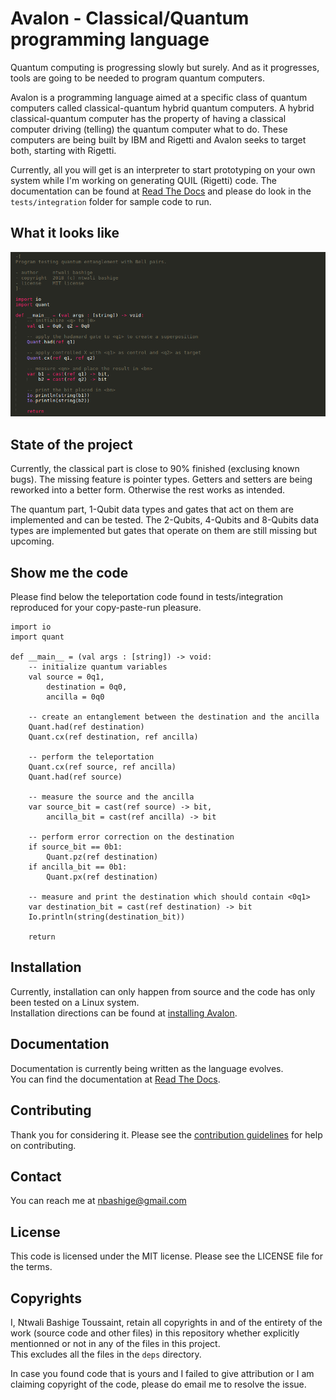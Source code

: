 # Avalon - Classical/Quantum programming language

Quantum computing is progressing slowly but surely. And as it progresses, tools are going to be needed to program quantum computers.

Avalon is a programming language aimed at a specific class of quantum computers called classical-quantum hybrid quantum computers.
A hybrid classical-quantum computer has the property of having a classical computer driving (telling) the quantum computer what to do.
These computers are being built by IBM and Rigetti and Avalon seeks to target both, starting with Rigetti.

Currently, all you will get is an interpreter to start prototyping on your own system while I'm working on generating QUIL (Rigetti) code.
The documentation can be found at [Read The Docs](https://avalon-lang.readthedocs.io/en/latest) and please do look in the `tests/integration` folder for sample code to run.

## What it looks like

![Avalon sample program in my editor](images/entanglement.avl.png "Avalon program in Sublime Text")

## State of the project

Currently, the classical part is close to 90% finished (exclusing known bugs). The missing feature is pointer types.
Getters and setters are being reworked into a better form. Otherwise the rest works as intended.

The quantum part, 1-Qubit data types and gates that act on them are implemented and can be tested.
The 2-Qubits, 4-Qubits and 8-Qubits data types are implemented but gates that operate on them are still missing but upcoming.

## Show me the code

Please find below the teleportation code found in tests/integration reproduced for your copy-paste-run pleasure.

```
import io
import quant

def __main__ = (val args : [string]) -> void:
    -- initialize quantum variables
    val source = 0q1,
        destination = 0q0,
        ancilla = 0q0

    -- create an entanglement between the destination and the ancilla
    Quant.had(ref destination)
    Quant.cx(ref destination, ref ancilla)

    -- perform the teleportation
    Quant.cx(ref source, ref ancilla)
    Quant.had(ref source)

    -- measure the source and the ancilla
    var source_bit = cast(ref source) -> bit,
        ancilla_bit = cast(ref ancilla) -> bit

    -- perform error correction on the destination
    if source_bit == 0b1:
        Quant.pz(ref destination)
    if ancilla_bit == 0b1:
        Quant.px(ref destination)

    -- measure and print the destination which should contain <0q1>
    var destination_bit = cast(ref destination) -> bit
    Io.println(string(destination_bit))

    return
```

## Installation

Currently, installation can only happen from source and the code has only been tested on a Linux system.  
Installation directions can be found at [installing Avalon](https://avalon-lang.readthedocs.io/en/latest/installation.html).

## Documentation

Documentation is currently being written as the language evolves.  
You can find the documentation at [Read The Docs](https://avalon-lang.readthedocs.io/en/latest).

## Contributing

Thank you for considering it. Please see the [contribution guidelines](https://github.com/avalon-lang/avaloniq/blob/master/CONTRIBUTING.md) for help on contributing.

## Contact

You can reach me at <a href="mailto:nbashige@gmail.com">nbashige@gmail.com</a>

## License

This code is licensed under the MIT license. Please see the LICENSE file for the terms.

## Copyrights

I, Ntwali Bashige Toussaint, retain all copyrights in and of the entirety of the work (source code and other files) in this repository whether explicitly mentionned or not in any of the files in this project.  
This excludes all the files in the `deps` directory.

In case you found code that is yours and I failed to give attribution or I am claiming copyright of the code, please do email me to resolve the issue.

